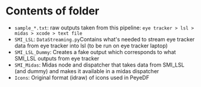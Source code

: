 # Contents of folder

- `sample_*.txt`: raw outputs taken from this pipeline: `eye tracker > lsl > midas > xcode > text file`
- `SMI_LSL`: `DataStreaming.py`Contains what's needed to stream eye tracker data from eye tracker into lsl (to be run on eye tracker laptop)
- `SMI_LSL_Dummy`: Creates a fake output which corresponds to what SMI_LSL outputs from eye tracker
- `SMI_Midas`: Midas node and dispatcher that takes data from SMI_LSL (and dummy) and makes it available in a midas dispatcher
- `Icons`: Original format (idraw) of icons used in PeyeDF